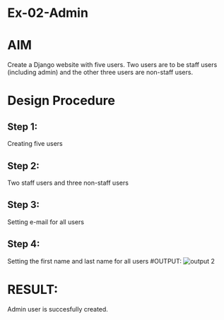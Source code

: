 # Ex-02-Admin

# AIM
Create a Django website with five users. Two users are to be staff users (including admin) and the other three users are non-staff users.

# Design Procedure
## Step 1:

Creating five users

## Step 2:

Two staff users and three non-staff users

## Step 3:

Setting e-mail for all users

## Step 4:

Setting the first name and last name for all users
#OUTPUT:
![output 2](https://github.com/DakshataGajendran/ODD2023-WT-Ex-02-Admin/assets/145742623/5fecd9d9-584e-4aeb-a6b5-be7a2961c6d5)
# RESULT:

Admin user is succesfully created.


